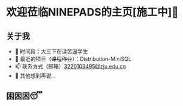 # 欢迎莅临NINEPADS的主页[施工中]👋

## 关于我
* 🤔 时间段：大三下在读苦逼学生
* 🔭 最近的项目（~~课程作业~~）：Distribution-MiniSQL
* 📫 联系方式（邮箱）3220103495@zju.edu.cn
* 💬 其他想到再说...

## 困困困😴
